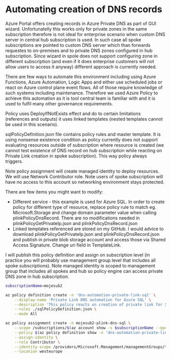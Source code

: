 # Automating creation of DNS records
Azure Portal offers creating records in Azure Private DNS as part of GUI wizard. Unfortunatelly this works only for private zones in the same subscription therefore is not ideal for enterprise scenario when custom DNS server in central hub subscription is used. In such case all spoke subscriptions are pointed to custom DNS server which than forwards requestes to on-premises and to private DNS zones configured in hub subscription. Since wizard in spole does not support configuring zone in different subscription (and even if it does enterprise customers will not allow users to access it anyway) different approach is currently needed.

There are few ways to automate this environment including using Azure Functions, Azure Automation, Logic Apps and either use scheduled jobs or react on Azure control plane event flows. All of those require knowledge of such systems including maintenance. Therefore we used Azure Policy to achieve this automation as it is tool central team is familiar with and it is used to fulfil many other governance requirements.

Policy uses DeployIfNotExists effect and do to certain limitations (references and outputs) it uses linked templates (nested templates cannot be used in this scenario). 

sqlPolicyDefinition.json file contains policy rules and master template. It is using nonsense existence condition as policy currently does not support evaluating resources outside of subscription where resource is created (we cannot test existence of DNS record on hub subscription while reacting on Private Link creation in spoke subscription). This way policy always triggers.

Note policy assignment will create managed identity to deploy resources. We will use Network Contributor role. Note users of spoke subscription will have no access to this account so networking environment stays protected.

There are few items you might want to modify:
- Different service - this example is used for Azure SQL. In order to create policy for different type of resource, replace policy rule to match eg. Microsoft.Storage and change domain parameter value when calling plinkPolicyDnsRecord. There are no modifications needed in plinkPolicyGetPrivateIp.json and plinkPolicyDnsRecord.json
- Linked templates referenced are stored on my GitHub. I would advice to download plinkPolicyGetPrivateIp.json and plinkPolicyDnsRecord.json and publish in private blob storage account and access those via Shared Access Signature. Change uri field in TemplateLink.

I will publish this policy definition and assign on subscription level (in practice you will probably use management group level that includes all spoke subscriptions). Note managed identity is scoped to management group that includes all spokes and hub so policy engine can access private DNS zone in hub subscription.

```bash
subscriptionName=mojesub2

az policy definition create -n 'dns-automation-private-link-sql' \
    --display-name 'Private Link DNS automation for Azure SQL' \
    --description 'This policy reacts on creation of private link for SQL in spoke subscriptions and provisions DNS record in hub.' \
    --rules ./sqlPolicyDefinition.json \
    --mode All

az policy assignment create -n mojesub2-plink-dns-sql \
    --scope /subscriptions/$(az account show -s $subscriptionName --query id -o tsv) \
    --policy $(az policy definition show -n 'dns-automation-private-link-sql' --query id -o tsv) \
    --assign-identity \
    --role Contributor \
    --identity-scope /providers/Microsoft.Management/managementGroups/tomaskubica \
    --location westeurope
```

